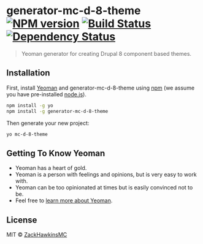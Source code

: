 # generator-mc-d-8-theme [![NPM version][npm-image]][npm-url] [![Build Status][travis-image]][travis-url] [![Dependency Status][daviddm-image]][daviddm-url]
> Yeoman generator for creating Drupal 8 component based themes.

## Installation

First, install [Yeoman](http://yeoman.io) and generator-mc-d-8-theme using [npm](https://www.npmjs.com/) (we assume you have pre-installed [node.js](https://nodejs.org/)).

```bash
npm install -g yo
npm install -g generator-mc-d-8-theme
```

Then generate your new project:

```bash
yo mc-d-8-theme
```

## Getting To Know Yeoman

 * Yeoman has a heart of gold.
 * Yeoman is a person with feelings and opinions, but is very easy to work with.
 * Yeoman can be too opinionated at times but is easily convinced not to be.
 * Feel free to [learn more about Yeoman](http://yeoman.io/).

## License

MIT © [ZackHawkinsMC]()


[npm-image]: https://badge.fury.io/js/generator-mc-d-8-theme.svg
[npm-url]: https://npmjs.org/package/generator-mc-d-8-theme
[travis-image]: https://travis-ci.org//generator-mc-d-8-theme.svg?branch=master
[travis-url]: https://travis-ci.org//generator-mc-d-8-theme
[daviddm-image]: https://david-dm.org//generator-mc-d-8-theme.svg?theme=shields.io
[daviddm-url]: https://david-dm.org//generator-mc-d-8-theme
